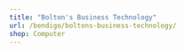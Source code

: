 ```yaml
---
title: "Bolton's Business Technology"
url: /bendigo/boltons-business-technology/
shop: Computer
---
```

